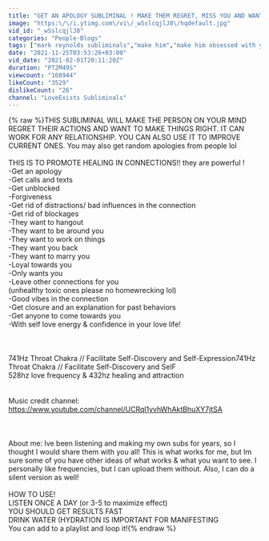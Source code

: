 ```yaml
---
title: "GET AN APOLOGY SUBLIMINAL ! MAKE THEM REGRET, MISS YOU AND WANT TO WORK ON THINGS! *POWERFUL*+ 528hz"
image: "https:\/\/i.ytimg.com\/vi\/_wSslcqjlJ8\/hqdefault.jpg"
vid_id: "_wSslcqjlJ8"
categories: "People-Blogs"
tags: ["mark reynolds subliminals","make him","make him obsessed with you"]
date: "2021-11-25T03:53:26+03:00"
vid_date: "2021-02-01T20:11:20Z"
duration: "PT2M49S"
viewcount: "168944"
likeCount: "3529"
dislikeCount: "26"
channel: "LoveExists Subliminals"
---
```

{% raw %}THIS SUBLIMINAL WILL MAKE THE PERSON ON YOUR MIND REGRET THEIR ACTIONS AND WANT TO MAKE THINGS RIGHT. IT CAN WORK FOR ANY RELATIONSHIP. YOU CAN ALSO USE IT TO IMPROVE CURRENT ONES. You may also get random apologies from people lol<br /><br />THIS IS TO PROMOTE HEALING IN CONNECTIONS!! they are powerful !<br />-Get an apology<br />-Get calls and texts<br />-Get unblocked<br />-Forgiveness<br />-Get rid of distractions/ bad influences in the connection<br />-Get rid of blockages<br />-They want to hangout<br />-They want to be around you<br />-They want to work on things<br />-They want you back<br />-They want to marry you<br />-Loyal towards you<br />-Only wants you<br />-Leave other connections for you<br />(unhealthy toxic ones please no homewrecking lol)<br />-Good vibes in the connection<br />-Get closure and an explanation for past behaviors<br />-Get anyone to come towards you<br />-With self love energy &amp; confidence in your love life!<br /><br /><br /><br />741Hz Throat Chakra // Facilitate Self-Discovery and Self-Expression741Hz Throat Chakra // Facilitate Self-Discovery and SelF<br /> 528hz love frequency &amp; 432hz healing and attraction <br /><br /><br />Music credit channel: <a rel="nofollow" target="blank" href="https://www.youtube.com/channel/UCRql1yvhWhAktBhuXY7jtSA">https://www.youtube.com/channel/UCRql1yvhWhAktBhuXY7jtSA</a><br /><br /><br /><br />About me: Ive been listening and making my own subs for years, so I thought I would share them with you all! This is what works for me, but Im sure some of you have other ideas of what works &amp; what you want to see. I personally like frequencies, but I can upload them without. Also, I can do a silent version as well!<br /><br />HOW TO USE!<br />LISTEN ONCE A DAY (or 3-5 to maximize effect)<br />YOU SHOULD GET RESULTS FAST<br />DRINK WATER (HYDRATION IS IMPORTANT FOR MANIFESTING<br />You can add to a playlist and loop it!{% endraw %}
